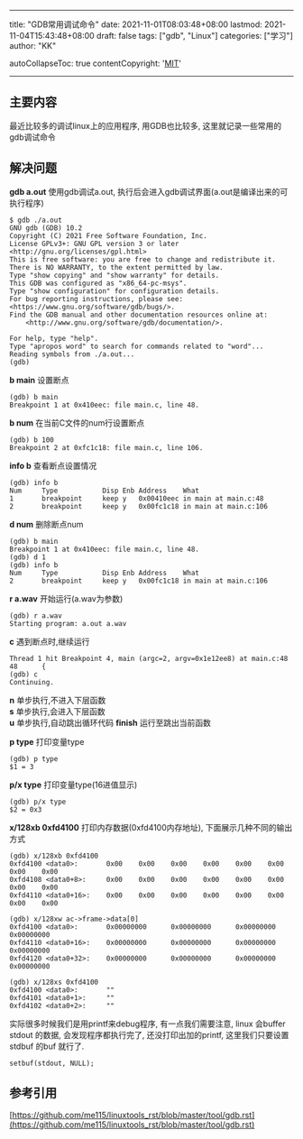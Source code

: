 
---
title: "GDB常用调试命令"
date: 2021-11-01T08:03:48+08:00
lastmod: 2021-11-04T15:43:48+08:00
draft: false
tags: ["gdb", "Linux"]
categories: ["学习"]
author: "KK"

autoCollapseToc: true
contentCopyright: '<a href="https://creativecommons.org/licenses/by-nc-sa/4.0/legalcode.zh-Hans" rel="noopener" target="_blank">MIT</a>'

---

## 主要内容

最近比较多的调试linux上的应用程序, 用GDB也比较多, 这里就记录一些常用的gdb调试命令  

## 解决问题

**gdb a.out**  使用gdb调试a.out, 执行后会进入gdb调试界面(a.out是编译出来的可执行程序)

    $ gdb ./a.out
    GNU gdb (GDB) 10.2
    Copyright (C) 2021 Free Software Foundation, Inc.
    License GPLv3+: GNU GPL version 3 or later <http://gnu.org/licenses/gpl.html>
    This is free software: you are free to change and redistribute it.
    There is NO WARRANTY, to the extent permitted by law.
    Type "show copying" and "show warranty" for details.
    This GDB was configured as "x86_64-pc-msys".
    Type "show configuration" for configuration details.
    For bug reporting instructions, please see:
    <https://www.gnu.org/software/gdb/bugs/>.
    Find the GDB manual and other documentation resources online at:
        <http://www.gnu.org/software/gdb/documentation/>.
    
    For help, type "help".
    Type "apropos word" to search for commands related to "word"...
    Reading symbols from ./a.out...
    (gdb)

**b main**    设置断点

    (gdb) b main
    Breakpoint 1 at 0x410eec: file main.c, line 48.

**b num**    在当前C文件的num行设置断点

    (gdb) b 100
    Breakpoint 2 at 0xfc1c18: file main.c, line 106.

**info b**  查看断点设置情况

    (gdb) info b
    Num     Type           Disp Enb Address    What
    1       breakpoint     keep y   0x00410eec in main at main.c:48
    2       breakpoint     keep y   0x00fc1c18 in main at main.c:106
    
**d num**  删除断点num

    (gdb) b main
    Breakpoint 1 at 0x410eec: file main.c, line 48.
    (gdb) d 1
    (gdb) info b
    Num     Type           Disp Enb Address    What
    2       breakpoint     keep y   0x00fc1c18 in main at main.c:106

**r a.wav**  开始运行(a.wav为参数)

    (gdb) r a.wav
    Starting program: a.out a.wav

**c**  遇到断点时,继续运行

    Thread 1 hit Breakpoint 4, main (argc=2, argv=0x1e12ee8) at main.c:48
    48      {
    (gdb) c
    Continuing.
    
**n**  单步执行,不进入下层函数  
**s**  单步执行,会进入下层函数  
**u**  单步执行,自动跳出循环代码
**finish**  运行至跳出当前函数

**p type**  打印变量type

    (gdb) p type
    $1 = 3
    
**p/x type**  打印变量type(16进值显示)

    (gdb) p/x type
    $2 = 0x3
    
**x/128xb 0xfd4100**  打印内存数据(0xfd4100内存地址), 下面展示几种不同的输出方式

    (gdb) x/128xb 0xfd4100
    0xfd4100 <data0>:       0x00    0x00    0x00    0x00    0x00    0x00    0x00    0x00
    0xfd4108 <data0+8>:     0x00    0x00    0x00    0x00    0x00    0x00    0x00    0x00
    0xfd4110 <data0+16>:    0x00    0x00    0x00    0x00    0x00    0x00    0x00    0x00
    
    (gdb) x/128xw ac->frame->data[0]
    0xfd4100 <data0>:       0x00000000      0x00000000      0x00000000      0x00000000
    0xfd4110 <data0+16>:    0x00000000      0x00000000      0x00000000      0x00000000
    0xfd4120 <data0+32>:    0x00000000      0x00000000      0x00000000      0x00000000
    
    (gdb) x/128xs 0xfd4100
    0xfd4100 <data0>:       ""
    0xfd4101 <data0+1>:     ""
    0xfd4102 <data0+2>:     ""

实际很多时候我们是用printf来debug程序, 有一点我们需要注意, linux 会buffer stdout 的数据, 会发现程序都执行完了, 还没打印出加的printf, 这里我们只要设置 stdbuf 的buf 就行了.

    setbuf(stdout, NULL);

## 参考引用
[https://github.com/me115/linuxtools_rst/blob/master/tool/gdb.rst](https://github.com/me115/linuxtools_rst/blob/master/tool/gdb.rst)


